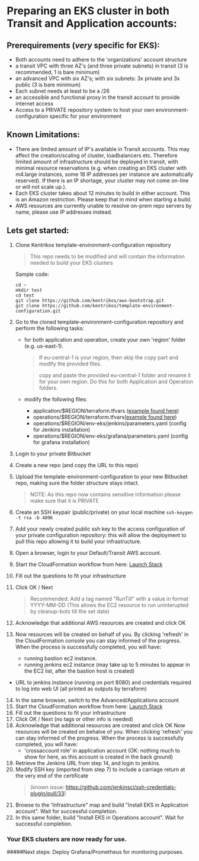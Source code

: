 # Preparing an EKS cluster in both Transit and Application accounts:

## Prerequirements (*very* specific for EKS):
* Both accounts need to adhere to the 'organizations' account structure
* a transit VPC with three AZ's (and three private subnets) in transit (3 is recommended, 1 is bare minimum)
* an advanced VPC with six AZ's; with six subnets: 3x private and 3x public (3 is bare minimum)
* Each subnet needs at least to be a /26 
* an accessible and functional proxy in the transit account to provide internet access
* Access to a PRIVATE repository system to host your own environment-configuration specific for your environment


## Known Limitations:  

* There are limited amount of IP's available in Transit accounts.  This may affect the creation/scaling of cluster, loadbalancers etc.  Therefore limited amount of infrastructure should be deployed in transit, with minimal resource reservations (e.g. when creating an EKS cluster with m4.large instances, some 18 IP addresses per instance are automatically reserved).  If there is an IP shortage, your cluster may not come on-line or will not scale up.).
* Each EKS cluster takes about 12 minutes to build in either account.  This is an Amazon restriction.  Please keep that in mind when starting a build.
* AWS resources are currently unable to resolve on-prem repo servers by name, please use IP addresses instead.


## Lets get started:  

1. Clone Kentrikos template-environment-configuration repository  
	> This repo needs to be modified and will contain the information needed to build your EKS clusters  

	Sample code:  
	
	```
	cd ~
	mkdir test  
	cd test
	git clone https://github.com/kentrikos/aws-bootstrap.git
	git clone https://github.com/kentrikos/template-environment-configuration.git
	```

2. Go to the cloned template-environment-configuration repository and perform the following tasks:  

	* for both application and operation, create your own 'region' folder (e.g. us-east-1).  

		> If eu-central-1 is your region, then skip the copy part and modify the provided files.  

		> copy and paste the provided eu-central-1 folder and rename it for your own region.  Do this for both Application and Operation folders.  

	* modify the following files:  
		* application/$REGION/terraform.tfvars ([example found here](application_terraform.tfvars.md))   
		* operations/$REGION/terraform.tfvars([example found here](operation_terraform.tfvars.md))  
		* operations/$REGION/env-eks/jenkins/parameters.yaml (config for Jenkins installation)
		* operations/$REGION/env-eks/grafana/parameters.yaml (config for grafana installation)

3. Login to your private Bitbucket
4. Create a new repo (and copy the URL to this repo)
5. Upload the template-environment-configuration to your new Bitbucket repo, making sure the folder structure stays intact.
    > NOTE: As this repo now contains sensitive information please make sure that it is PRIVATE
6. Create an SSH keypair (public/private) on your local machine `ssh-keygen -t rsa -b 4096`
7. Add your newly created public ssh key to the access configuration of your private configuration repository: this will allow the deployment to pull this repo allowing it to build your infrastructure.
8. Open a browser, login to your Default/Transit AWS account.
9. Start the CloudFormation workflow from here: [Launch Stack](https://console.aws.amazon.com/cloudformation/home?#/stacks/new?stackName=kentrikos-ops&templateURL=https://kentrikos.s3.eu-central-1.amazonaws.com/operations-account.yaml)
10. Fill out the questions to fit your infrastructure
11. Click OK / Next 
    > Recommended: Add a tag named "RunTill" with a value in format YYYY-MM-DD (This allows the EC2 resource to run uninterupted by cleanup-bots till the set date)
12. Acknowledge that additional AWS resources are created and click OK
13. Now resources will be created on behalf of you.  By clicking 'refresh' in the CloudFormation console you can stay informed of the progress.  When the process is successfully completed, you will have:
	* running bastion ec2 instance. 
	* running jenkins ec2 instance (may take up to 5 minutes to appear in the EC2 list, after the bastion host is created)
  * URL to jenkins instance (running on port 8080) and credentials required to log into web UI (all printed as outputs by terraform)
14. In the same browser, switch to the Advanced/Applications account
15. Start the CloudFormation workflow from here: [Launch Stack](https://console.aws.amazon.com/cloudformation/home?#/stacks/new?stackName=kentrikos-ops&templateURL=https://kentrikos.s3.eu-central-1.amazonaws.com/application-account.yaml)
16. Fill out the questions to fit your infrastructure
17. Click OK / Next (no tags or other info is needed)
18. Acknowledge that additional resources are created and click OK
    Now resources will be created on behalve of you.  When clicking 'refresh' you can stay informed of the progress.  When the process is successfully completed, you will have:
	* 'crossaccount role' in application account (OK: nothing much to show for here, as this account is created in the back ground) 
19. Retrieve the Jenkins URL from step 14, and login to jenkins.  
20. Modify SSH key (imported from step 7) to include a carriage return at the very end of the certificate 
    > (known issue: <https://github.com/jenkinsci/ssh-credentials-plugin/pull/33>)
21. Browse to the 'Infrastructure" map and build "Install EKS in Application account".  Wait for successful completion.
22. In this same folder, build "Install EKS in Operations account".  Wait for successful completion.

### Your EKS clusters are now ready for use.

#####Next steps:
Deploy Grafana/Prometheus for monitoring purposes.

